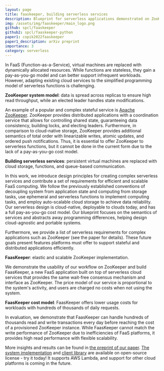 ```yaml
---
layout: page
title: faaskeeper, building serverless services
description: Blueprint for serverless applications demonstrated on ZooKeeper.
img: /assets/img/faaskeeper/main_logo.png
github: spcl/faaskeeper
github2: spcl/faaskeeper-python
paper1: copik2022faaskeeper
paper1_description: arXiv preprint
importance: 3
category: serverless
---
```


In FaaS (Function-as-a-Service), virtual machines are replaced with dynamically allocated resources.
While functions are stateless, they gain a pay-as-you-go model and can better support infrequent workloads.
However, adapting existing cloud services to the simplified programming model of serverless functions
is challenging.

<div style="vertical-align:middle; text-align:center">
  <a href="/assets/img/faaskeeper/zookeeper.png">
    <img class="img-fluid rounded z-depth-1" src="{{ '/assets/img/faaskeeper/zookeeper.png' | relative_url }}" alt="" title="ZooKeeper system model."/>
  </a>
</div>
<div class="caption">
  <b>ZooKeeper system model</b>: data is spread across replicas to ensure high read throughput, while an elected leader handles state modifications.
</div>

An example of a popular and complex stateful service is [Apache ZooKeeper](https://zookeeper.apache.org/).
ZooKeeper provides distributed applications with a coordination service that allows for controlling
shared state, guaranteeing data consistency, building locks, and electing leaders.
Furthermore, in comparison to cloud-native storage, ZooKeeper provides additional
semantics of total order with linearizable writes, atomic updates,
and ordered push notifications.
Thus, it is essential to offer ZooKeeper to serverless functions, but it cannot be done in the current
form due to the lack of a pay-as-you-go cost model.

<div style="vertical-align:middle; text-align:center">
  <a href="/assets/img/faaskeeper/workflow.png">
    <img class="img-fluid rounded z-depth-1" src="{{ '/assets/img/faaskeeper/workflow.png' | relative_url }}" alt="" title="Workflow for building serverless services."/>
  </a>
</div>
<div class="caption">
  <b>Building serverless services</b>: persistent virtual machines are replaced with cloud storage, functions, and queue-based communication.
</div>

In this work, we introduce design principles for creating
complex serverless services and contribute a set of requirements for
efficient and scalable FaaS computing.
We follow the previously established conventions of decoupling system from application state and computing from storage
tasks, use ephemeral and serverless functions to implement computing tasks,
and employ auto-scalable cloud storage to achieve data reliability.
Our serverless design is cloud-native,  deployable to clouds today, and has a full pay-as-you-go cost model.
Our blueprint focuses on the semantics of services and abstracts away programming differences, helping
design cloud-agnostic and portable systems.

Furthermore, we provide a list of serverless requirements for complex applications such as ZooKeeper
(see the paper for details).
These future goals present features platforms must offer to support stateful and distributed applications efficiently.

<div style="vertical-align:middle; text-align:center">
  <a href="/assets/img/faaskeeper/main_logo.png">
    <img class="img-fluid rounded z-depth-1" src="{{ '/assets/img/faaskeeper/main_logo.png' | relative_url }}" alt="" title="FaasKeeper model."/>
  </a>
</div>
<div class="caption">
  <b>FaasKeeper</b>: elastic and scalable ZooKeeper implementation.
</div>

We demonstrate the usability of our workflow on ZooKeeper and build FaasKeeper, a new FaaS application
built on top of serverless cloud services that provides the same wait-free consensus mechanism and interface
as ZooKeeper. The price model of our service is proportional to the system's activity, and users are
charged no costs when not using the system.

<div style="vertical-align:middle; text-align:center">
  <a href="/assets/img/faaskeeper/cost_model.png">
    <img class="img-fluid rounded z-depth-1" src="{{ '/assets/img/faaskeeper/cost_model.png' | relative_url }}" alt="" title="FaasKeeper cost model."/>
  </a>
</div>
<div class="caption">
  <b>FaasKeeper cost model</b>: FaasKeeper offers lower usage costs for workloads with hundreds of thousands of daily requests.
</div>

In evaluation, we demonstrate that FaasKeeper can handle hundreds of thousands read and write
transactions every day before reaching the cost of a provisioned ZooKeeper instance.
While FaasKeeper cannot match the write performance of ZooKeeper due to inefficiencies of FaaS
platforms, it provides high read performance with flexible scalability.

More insights and results can be found in [the preprint of our paper](/publications#2022faaskeeper).
[The system implementation](https://github.com/spcl/faaskeeper)
and [client library](https://github.com/spcl/faaskeeper-python) are available on open-source license - try it today!
It supports AWS Lambda, and support for other cloud platforms is coming in the future.


